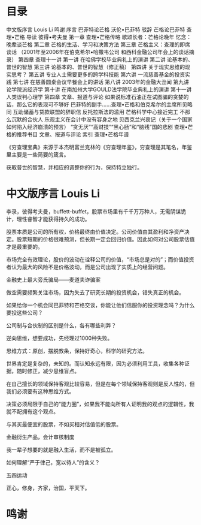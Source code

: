 # 目录

中文版序言 Louis Li
鸣谢
序言 巴菲特论芒格 沃伦•巴菲特
驳辞 芒格论巴菲特 查理•芒格
导读 彼得•考夫曼
第一章 查理•芒格传略
歌颂长者：芒格论晚年
忆念：晚辈谈芒格
第二章 芒格的生活、学习和决策方法
第三章 芒格主义：查理的即席谈话
（2001年至2006年在伯克希尔•哈撒韦公司
和西科金融公司年会上的谈话摘录）
第四章 查理十一讲
第一讲 在哈佛学校毕业典礼上的演讲
第二讲 论基本的、普世的智慧
第三讲 论基本的、普世的智慧（修正稿）
第四讲 关于现实思维的现实思考？
第五讲 专业人士需要更多的跨学科技能
第六讲 一流慈善基金的投资实践
第七讲 在慈善圆桌会议早餐会上的讲话
第八讲 2003年的金融大丑闻
第九讲 论学院派经济学
第十讲 在南加州大学GOULD法学院毕业典礼上的演讲
第十一讲 人类误判心理学
第四章 文章、报道与评论
如果说标准石油正在试图骗的贪婪的话，那么它的表现可不够好
巴菲特的副手……查理•芒格和伯克希尔的主席所见略同
互助储蓄与贷款联盟的辞职信
反托拉斯法的滥用
芒格科学中心接近完工
不那么沉默的合伙人
乐观主义在会计中没有容身之地
贝西克兰兴衰记（关于一个国家如何陷入经济崩溃的预言）
“贪无厌”“高财技”“黑心肠”和“脑残”国的悲剧
查理•芒格的推荐书目
文章、报道与评论
索引
查理•芒格年谱



《穷查理宝典》来源于本杰明富兰克林的《穷查理年鉴》，穷查理是其笔名，年鉴里主要是一些简要的箴言。

获取普世的智慧，并相应的调整你的行为，保持特立独行。



# 中文版序言 Louis Li

李录，彼得考夫曼，buffett-buffet，股票市场里有千千万万种人，无需阴谋诡计，理性睿智才能获得持久的成功。

股票本质是公司的所有权，价格最终由价值决定。公司价值由其盈利和净资产决定。股票短期的价格很难预测，但长期一定会回归价值。因此如何对公司股票估值才是最重要的。

市场完全有效理论，股价的波动在诠释公司的价值，“市场总是对的”；而价值投资者认为最大的风险不是价格波动，而是公司出现了实质上的经营问题。

金融史上最大旁氏骗局——麦道夫诈骗案

做空需要频繁关注市场，因为失去了研究长期的投资机会，错失真正的机会。

如果给你一个机会同巴菲特和芒格交谈，你能让他们信服你的投资理念吗？为什么要投这些公司？

公司制与合伙制的区别是什么，各有哪些利弊？

逆向思维，想要成功，先经理过1000种失败。

思维方式：原创，摆脱教条，保持好奇心，科学的研究方法。

世界肯定是复杂的，未知的。而认知永远有限，因为必须利用工具，收集各种证据，随时修正，减少思维盲点。

在自己擅长的领域保持客观比较容易，但是在每个领域保持客观则是反人性的，但我们必须要有这种思维方式。

决策必须局限于自己的“能力圈”，如果我不能向所有人证明我的观点的逻辑性，我就不配拥有这个观点。

与其买最便宜的股票，不如买相对估值低的股票。

金融衍生产品，会计审核制度

我一辈子想要的就是融入生活，而不是被孤立。

如何理解“严于律己，宽以待人”的含义？

五四运动

正心，修身，齐家，治国，平天下。

# 鸣谢













